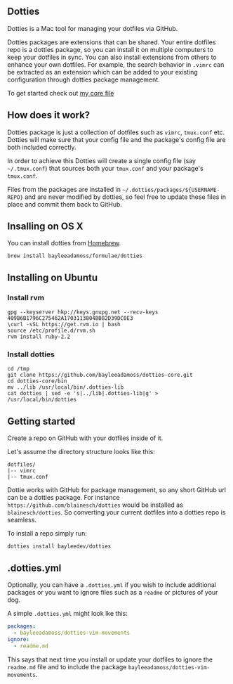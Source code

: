 ## Dotties

Dotties is a Mac tool for managing your dotfiles via GitHub.

Dotties packages are extensions that can be shared. Your entire dotfiles repo
is a dotties package, so you can install it on multiple computers to keep your
dotfiles in sync. You can also install extensions from others to enhance your
own dotfiles. For example, the search behavior in `.vimrc` can be extracted as
an extension which can be added to your existing configuration through dotties
package management.

To get started check out [my core file](https://github.com/blainesch/dotties)

## How does it work?

Dotties package is just a collection of dotfiles such as `vimrc`, `tmux.conf`
etc. Dotties will make sure that your config file and the package's config file
are both included correctly.

In order to achieve this Dotties will create a single config file (say
`~/.tmux.conf`) that sources both your `tmux.conf` and your package's
`tmux.conf`.

Files from the packages are installed in `~/.dotties/packages/${USERNAME-REPO}`
and are never modified by dotties, so feel free to update these files in place
and commit them back to GitHub.

## Insalling on OS X

You can install dotties from [Homebrew](http://brew.sh/).

~~~
brew install bayleeadamoss/formulae/dotties
~~~

## Installing on Ubuntu

### Install rvm

~~~
gpg --keyserver hkp://keys.gnupg.net --recv-keys 409B6B1796C275462A1703113804BB82D39DC0E3
\curl -sSL https://get.rvm.io | bash
source /etc/profile.d/rvm.sh
rvm install ruby-2.2
~~~

### Install dotties

~~~
cd /tmp
git clone https://github.com/bayleeadamoss/dotties-core.git
cd dotties-core/bin
mv ../lib /usr/local/bin/.dotties-lib
cat dotties | sed -e 's|../lib|.dotties-lib|g' > /usr/local/bin/dotties
~~~

## Getting started

Create a repo on GitHub with your dotfiles inside of it.

Let's assume the directory structure looks like this:

~~~
dotfiles/
|-- vimrc
|-- tmux.conf
~~~

Dottie works with GitHub for package management, so any short GitHub url can be
a dotties package. For instance `https://github.com/blainesch/dotties` would be
installed as `blainesch/dotties`. So converting your current dotfiles into a
dotties repo is seamless.

To install a repo simply run:

~~~
dotties install bayleedev/dotties
~~~

## .dotties.yml

Optionally, you can have a `.dotties.yml` if you wish to include additional
packages or you want to ignore files such as a `readme` or pictures of your dog.

A simple `.dotties.yml` might look lke this:

~~~ yaml
packages:
  - bayleeadamoss/dotties-vim-movements
ignore:
  - readme.md
~~~

This says that next time you install or update your dotfiles to ignore the
`readme.md` file and to include the package
`bayleeadamoss/dotties-vim-movements`.
